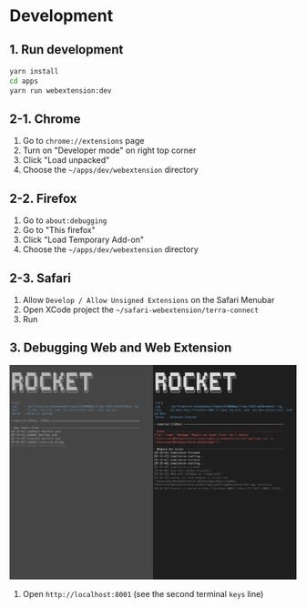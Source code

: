 # Development

## 1. Run development

```sh
yarn install
cd apps
yarn run webextension:dev
```

## 2-1. Chrome

1. Go to `chrome://extensions` page
2. Turn on "Developer mode" on right top corner
3. Click "Load unpacked"
4. Choose the `~/apps/dev/webextension` directory

## 2-2. Firefox

1. Go to `about:debugging`
2. Go to "This firefox"
3. Click "Load Temporary Add-on"
4. Choose the `~/apps/dev/webextension` directory

## 2-3. Safari

1. Allow `Develop / Allow Unsigned Extensions` on the Safari Menubar 
2. Open XCode project the `~/safari-webextension/terra-connect`
3. Run

## 3. Debugging Web and Web Extension

<img src="readme-assets/terminals.png" width="700" alt="Terminals" />

1. Open `http://localhost:8001` (see the second terminal `keys` line)